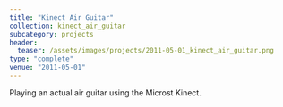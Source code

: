 ```yaml
---
title: "Kinect Air Guitar"
collection: kinect_air_guitar
subcategory: projects
header: 
  teaser: /assets/images/projects/2011-05-01_kinect_air_guitar.png
type: "complete"
venue: "2011-05-01"
---
```


Playing an actual air guitar using the Microst Kinect.